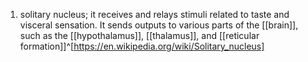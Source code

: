 1. solitary nucleus; it receives and relays stimuli related to taste and visceral sensation. It sends outputs to various parts of the [[brain]], such as the [[hypothalamus]], [[thalamus]], and [[reticular formation]]^[https://en.wikipedia.org/wiki/Solitary_nucleus]